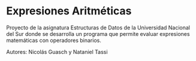 # Expresiones Aritméticas

Proyecto de la asignatura Estructuras de Datos de la Universidad Nacional del Sur donde se desarrolla un programa que permite evaluar expresiones matemáticas con operadores binarios.

Autores: Nicolás Guasch y Nataniel Tassi
